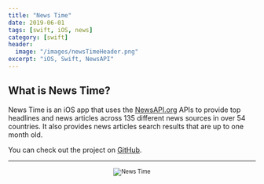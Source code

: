 ```yaml
---
title: "News Time"
date: 2019-06-01
tags: [swift, iOS, news]
category: [swift]
header:
  image: "/images/newsTimeHeader.png"
excerpt: "iOS, Swift, NewsAPI"
---
```

## What is News Time?
News Time is an iOS app that uses the [NewsAPI.org](https://newsapi.org) APIs to provide top headlines and news articles across 135 different news sources in over 54 countries. It also provides news articles search results that are up to one month old.

You can check out the project on [GitHub](https://github.com/nbolar/news-time).

----
<div style="width:image width px; font-size:80%; text-align:center;"><img src="{{ site.url }}{{ site.baseurl }}/images/newsTimeScreenshots.png" alt="News Time" width="width" height="height" style="padding-bottom:0.5em;" /></div>
